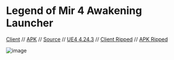 # Legend of Mir 4 Awakening Launcher

[Client](https://mirfiles.com/resources/mir2/users/Jev/Mir%204/AWK.rar) // [APK](https://awakening4.us-southeast-1.linodeobjects.com/MirMobile-NA-1113.apk) // [Source](https://github.com/JevLOMCN/mir4) // [UE4 4.24.3](https://github.com/EpicGames) // [Client Ripped](https://mirfiles.com/resources/mir2/users/Jev/Mir%204/Mir%204%20Export.rar)  // [APK Ripped](https://.)

![image](https://github.com/JevLOMCN/mir4-launcher/assets/68875342/3c1fe3b1-370a-41c9-a8b8-bbfdd05a1b0d)
